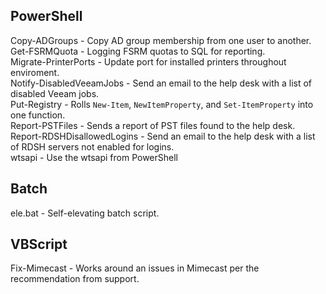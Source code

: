 ## PowerShell
Copy-ADGroups - Copy AD group membership from one user to another.  
Get-FSRMQuota - Logging FSRM quotas to SQL for reporting.  
Migrate-PrinterPorts - Update port for installed printers throughout enviroment.  
Notify-DisabledVeeamJobs - Send an email to the help desk with a list of disabled Veeam jobs.  
Put-Registry - Rolls `New-Item`, `NewItemProperty`, and `Set-ItemProperty` into one function.  
Report-PSTFiles - Sends a report of PST files found to the help desk.  
Report-RDSHDisallowedLogins - Send an email to the help desk with a list of RDSH servers not enabled for logins.  
wtsapi - Use the wtsapi from PowerShell

## Batch
ele.bat - Self-elevating batch script.

## VBScript
Fix-Mimecast - Works around an issues in Mimecast per the recommendation from support.
